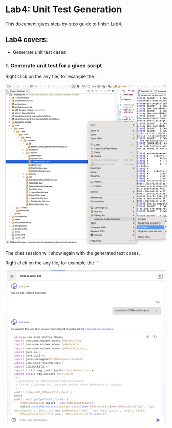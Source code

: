 # Lab4: Unit Test Generation

This document gives step-by-step guide to finish Lab4.

## Lab4 covers:

- Gemerate unit test cases


### 1. Gemerate unit test for a given script

Right click on the any file, for example the ``

![screenshot](./images/Eclipse_unit_test.png)

The chat session will show again with the generated test cases.

Right click on the any file, for example the ``

![screenshot](./images/Eclipse_unit_test_chat.png)
